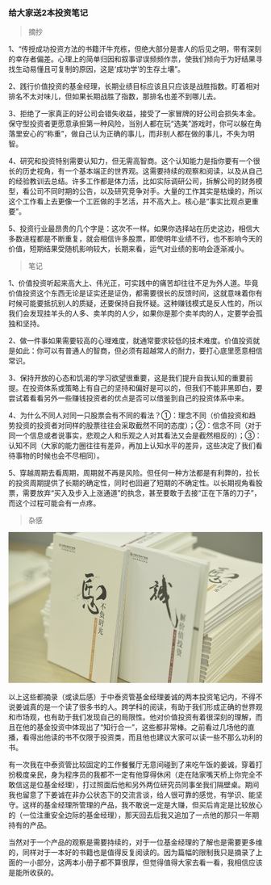 ### 给大家送2本投资笔记

> 摘抄

1、“传授成功投资方法的书籍汗牛充栋，但绝大部分是害人的后见之明，带有深刻的幸存者偏差。心理上的简单归因和叙事谬误频频作祟，使我们倾向于为好结果寻找生动易懂且可复制的原因，这是‘成功学’的生存土壤”。

2、践行价值投资的基金经理，长期业绩目标应该且只应该是战胜指数。盯着相对排名不太对味儿，但如果长期战胜了指数，那排名也差不到哪儿去。

3、拒绝了一家真正的好公司会错失收益，接受了一家冒牌的好公司会损失本金。保守型投资者更愿意承担第一种风险，当别人都在玩“选美”游戏时，你可以躲在角落里安心的“称重”，做自己认为正确的事儿，而非别人都在做的事儿，不失为明智。

4、研究和投资特别需要认知力，但无需高智商。这个认知能力是指你要有一个很长的历史视角，有一个基本端正的世界观。这需要持续的观察和阅读，以及从自己的经验教训去总结。许多工作都是体力活，比如实际调研公司，拆解公司的财务模型，看公司不同时期的公告，以及研究竞争对手。大量的工作其实是枯燥的，所以这个工作看上去更像一个工匠做的手艺活，并不高大上。核心是“事实比观点更重要”。

5、投资行业最昂贵的几个字是：这次不一样。如果你选择站在历史这边，相信大多数进程都是不断重复，就会相信许多股票，即使明年业绩不行，也不影响今天的价值，短期结果受随机影响较大，长期来看，运气对业绩的影响会逐渐减小。

>笔记

1、价值投资听起来高大上、伟光正，可实践中的痛苦却往往不足为外人道。毕竟价值投资这个东西无论是证实还是证伪，都需要很长的反馈时间，这就意味着你有时候可能要抵抗别人的质疑，还要保持自我怀疑。这种赚钱模式是反人性的，所以我们会发现挂羊头的人多、卖羊肉的人少，如果你是那个卖羊肉的人，定要学会孤独和坚持。

2、做一件事如果需要较高的心理难度，就通常要求较低的技术难度。价值投资就是如此：你可以有普通人的智商，但必须有超越常人的耐力，要打心底里愿意相信常识。

3、保持开放的心态和饥渴的学习欲望很重要，这是我们提升自我认知的重要前提。在投资体系或策略上有自己的坚持和偏好是可以的，但我们不能非黑即白，要尝试着看看另外一些赚钱投资者的优点是否可以借鉴到自己的投资体系中来。

4、为什么不同人对同一只股票会有不同的看法？①：理念不同（价值投资和趋势投资的投资者对同样的股票往往会采取截然不同的态度）；②：信念不同（对于同一个信息或者说事实，悲观之人和乐观之人对其看法又会是截然相反的）；③：认知不同（大家的能力圈往往有差异，再加上认知水平的差异，这些决定了我们看待事物的时候也会不尽相同）。

5、穿越周期去看周期，周期就不再是风险。但任何一种方法都是有利弊的，拉长的投资周期提供了长期的确定性，同时也回避了短期的不确定性。以长期视角看股票，需要放弃“买入及步入上涨通道”的执念，甚至要敢于去接“正在下落的刀子”，而这个过程可能会有一点疼。

> 杂感

![书图](../img/ztzg-jcwz-1.jpg)

以上这些都摘录（或读后感）于中泰资管基金经理姜诚的两本投资笔记内，不得不说姜诚真的是一个读了很多书的人。跨学科的阅读，有助于我们形成正确的世界观和市场观，也有助于我们发现自己的局限性。他对价值投资有着很深刻的理解，而且在他的基金投资中体现出了“知行合一”，这些都非常棒。之前看过几场他的直播，看得出他读的书不仅限于投资类，而且他也建议大家可以读一些不那么功利的书。

有一次我在中泰资管比较固定的工作餐餐厅无意间碰到了来吃午饭的姜诚，穿着打扮极度亲民，身为程序员的我都不一定有他穿得休闲（走在陆家嘴天桥上你完全不敢信这是位基金经理），打过照面后他和另外两位研究员同事坐我们隔壁桌。期间我也留意了下姜诚在非办公状态下的交流言谈，给人很可靠的感觉，有学识、能坚守。这样的基金经理所管理的产品，我不敢说一定是大赚，但买后肯定是比较放心的（一位注重安全边际的基金经理），那天回去后我又追加了一点他的那只一年期持有的产品。

当然对于一个产品的观察是需要持续的，对于一位基金经理的了解也是需要更多维的，同样对于一本好的书籍也是值得反复阅读的。因为篇幅的限制我只是摘录了上面的一小部分，这两本小册子都不算很厚，但觉得值得大家去看一看，我相信应该是能所收获的。




